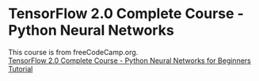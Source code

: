 # TensorFlow 2.0 Complete Course - Python Neural Networks
This course is from freeCodeCamp.org. </br>
[TensorFlow 2.0 Complete Course - Python Neural Networks for Beginners Tutorial](https://www.youtube.com/watch?v=tPYj3fFJGjk)